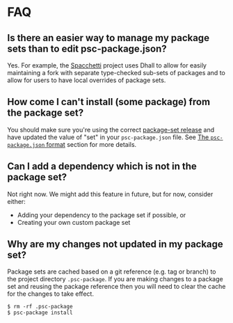 # FAQ

## Is there an easier way to manage my package sets than to edit psc-package.json?

Yes. For example, the [Spacchetti](https://github.com/justinwoo/spacchetti/) project uses Dhall to allow for easily maintaining a fork with separate type-checked sub-sets of packages and to allow for users to have local overrides of package sets.

## How come I can't install (some package) from the package set?

You should make sure you're using the correct [package-set release](https://github.com/purescript/package-sets/releases) and have updated the value of "set" in your `psc-package.json` file. See [The `psc-package.json` format](https://github.com/purescript/psc-package#the-psc-packagejson-format) section for more details.

## Can I add a dependency which is not in the package set?

Not right now. We might add this feature in future, but for now, consider either:

- Adding your dependency to the package set if possible, or
- Creating your own custom package set

## Why are my changes not updated in my package set?

Package sets are cached based on a git reference (e.g. tag or branch)
to the project directory `.psc-package`. If you are making changes to
a package set and reusing the package reference then you will need to
clear the cache for the changes to take effect.

```
$ rm -rf .psc-package
$ psc-package install
```
